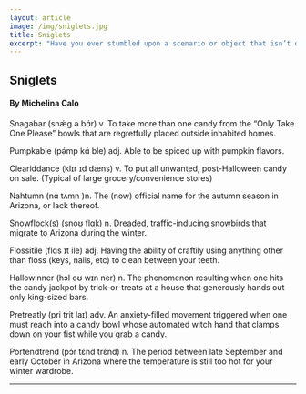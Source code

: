 ```yaml
---
layout: article
image: /img/sniglets.jpg
title: Sniglets
excerpt: "Have you ever stumbled upon a scenario or object that isn’t defined by Merriam-Webster? Rich Hall certainly has. A popular actor and comedian in the 80s, Hall ingeniously discovered a solution to this pestering problem."
---
```


<h2>Sniglets</h2>
<h4>By Michelina Calo</h4>

Snagabar (snǽg ə bɑ́r) v.  To take more than one candy from the “Only Take One Please” bowls that are regretfully placed outside inhabited homes.

Pumpkable (pə́mp kɑ́ ble) adj.  Able to be spiced up with pumpkin flavors.

Cleariddance (klɪr ɪd dæns) v. To put all unwanted, post-Halloween candy on sale. (Typical of large grocery/convenience stores)

Nahtumn (nɑ tʌmn )n. The (now) official name for the autumn season in Arizona, or lack thereof. 

Snowflock(s) (snoʊ flɑk) n. Dreaded, traffic-inducing snowbirds that migrate to Arizona during the winter.

Flossitile (flɑs ɪt ile) adj. Having the ability of craftily using anything other than floss (keys, nails, etc) to clean between your teeth.

Hallowinner (hɔl oʊ wɪn ner) n. The phenomenon resulting when one hits the candy jackpot by trick-or-treats at a house that generously hands out only king-sized bars. 

Pretreatly (pri trit laɪ) adv. An anxiety-filled movement triggered when one must reach into a candy bowl  whose automated witch hand that clamps down on your fist while you grab a candy. 

Portendtrend (pɔ́r tɛ́nd trɛ́nd) n.  The period between late September and early October in Arizona where the temperature is still too hot for your winter wardrobe. 

 
<hr style="border-color:#7D7D7D;height:0.5px;">


